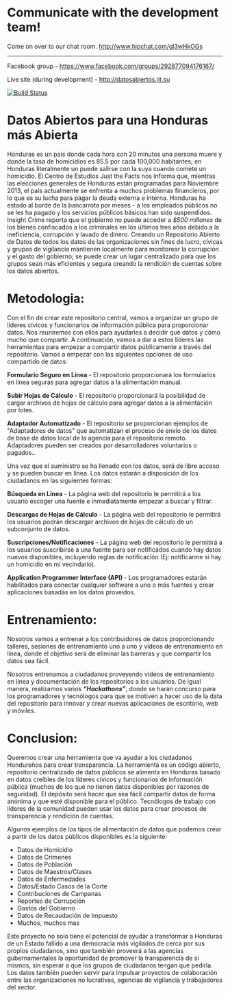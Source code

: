 Communicate with the development team! 
=================
Come on over to our chat room. http://www.hipchat.com/gl3wHkOGs

----------------

Facebook group - https://www.facebook.com/groups/292877094176167/

Live site (during development) - http://datosabiertos.jit.su

[![Build Status](https://travis-ci.org/AcklenAvenue/DatosAbiertos.png)](https://travis-ci.org/AcklenAvenue/DatosAbiertos)

Datos Abiertos para una Honduras más Abierta
=========
Honduras es un país donde cada hora con 20 minutos una persona muere y donde la tasa de homicidios es 85.5 por cada 100,000 habitantes; en Honduras literalmente un puede salirse con la suya cuando comete un homicidio. El Centro de Estudios Just the Facts nos informa que, mientras las elecciones generales de Honduras están programadas para Noviembre 2013, el país actualmente se enfrenta a muchos problemas financieros, por lo que es su lucha para pagar la deuda externa e interna. Honduras ha estado al borde de la bancarrota por meses - a los empleados públicos no se les ha pagado y los servicios públicos básicos han sido suspendidos. Insight Crime reporta que el gobierno no puede acceder a _$500 millones_ de los bienes confiscados a los criminales en los últimos tres años debido a la ineficiencia, corrupción y lavado de dinero. Creando un Repositorio Abierto de Datos de todos los datos de las organizaciones sin fines de lucro, cívicas y grupos de vigilancia mantienen localmente para monitorear la corrupción y el gasto del gobierno; se puede crear un lugar centralizado para que los grupos sean más eficientes y segura creando la rendición de cuentas sobre los datos abiertos.

Metodologia:
============
Con el fin de crear este repositorio central, vamos a organizar un grupo de líderes cívicos y funcionarios de información pública para proporcionar datos. Nos reuniremos con ellos para ayudarles a decidir qué datos y cómo mucho que compartir. A continuación, vamos a dar a estos líderes las herramientas para empezar a compartir datos públicamente a través del repositorio. Vamos a empezar con las siguientes opciones de uso compartido de datos:

**Formulario Seguro en Línea** - El repositorio proporcionará los formularios en línea seguras para agregar datos a la alimentación manual.

**Subir Hojas de Cálculo** - El repositorio proporcionará la posibilidad de cargar archivos de hojas de cálculo para agregar datos a la alimentación por lotes.

**Adaptador Automatizado**  - El repositorio se proporcionan ejemplos de "Adaptadores de datos" que automatizan el proceso de envío de los datos de base de datos local de la agencia para el repositorio remoto. Adaptadores pueden ser creados por desarrolladores voluntarios o pagados..

Una vez que el suministro se ha llenado con los datos, será de libre acceso y se pueden buscar en línea. Los datos estarán a disposición de los ciudadanos en las siguientes formas:

**Búsqueda en Línea** - La página web del repositorio le permitirá a los usuario escoger una fuente e inmediatamente empezar a buscar y filtrar.

**Descargas de Hojas de Cálculo** - La página web del repositorio le permitirá los usuarios podrán descargar archivos de hojas de cálculo de un subconjunto de datos. 

**Suscripciones/Notificaciones** - La página web del repositorio le permitirá a los usuarios suscribirse a una fuente para ser notificados cuando hay datos nuevos disponibles, incluyendo reglas de notificación (Ej: notificarme si hay un homicidio en mi vecindario).

**Application Programmer Interface (API)** - Los programadores estarán habilitados para conectar cualquier software a uno o más fuentes y crear aplicaciones basadas en los datos proveídos.

Entrenamiento:
==============
Nosotros vamos a entrenar a los contribuidores de datos proporcionando talleres, sesiones de entrenamiento uno a uno y videos de entrenamiento en línea, donde el objetivo será de eliminar las barreras y que compartir los datos sea fácil.

Nosotros entrenamos a ciudadanos proveyendo videos de entrenamiento en línea y documentación de los repositorios a los usuarios. De igual manera, realizamos varios _**“Hackathons”**_, donde se harán concurso para los programadores y tecnólogos para que se motiven a hacer uso de la data del repositorio para innovar y crear nuevas aplicaciones de escritorio, web y móviles.

Conclusion:
===========
Queremos crear una herramienta que va ayudar a los ciudadanos Hondureños para crear transparencia. La herramienta es un código abierto, repositorio centralizado de datos públicos se alimenta en Honduras basado en datos creíbles de los líderes cívicos y funcionarios de información pública (muchos de los que no tienen datos disponibles por razones de seguridad). El depósito será hacer que sea fácil compartir datos de forma anónima y que esté disponible para el público. Tecnólogos de trabajo con líderes de la comunidad pueden usar los datos para crear procesos de transparencia y rendición de cuentas.

Algunos ejemplos de los tipos de alimentación de datos que podemos crear a partir de los datos públicos disponibles es la siguiente:

* Datos de Homicidio
* Datos de Crimenes
* Datos de Población
* Datos de Maestros/Clases
* Datos de Enfermedades
* Datos/Estado Casos de la Corte
* Contribuciones de Campanas
* Reportes de Corrupción
* Gastos del Gobierno
* Datos de Recaudación de Impuesto
* Muchos, muchos mas

Este proyecto no solo tiene el potencial de ayudar a transformar a Honduras de un Estado fallido a una democracia más vigilados de cerca por sus propios ciudadanos, sino que también proveerá a las agencias gubernamentales la oportunidad de promover la transparencia de sí mismos, sin esperar a que los grupos de ciudadanos tengan que pedirla. Los datos también pueden servir para impulsar proyectos de colaboración entre las organizaciones no lucrativas, agencias de vigilancia y trabajadores del sector.

